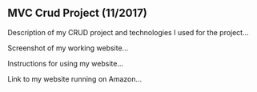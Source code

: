 ## MVC Crud Project (11/2017)
Description of my CRUD project and technologies I used for the project...

Screenshot of my working website...

Instructions for using my website...

Link to my website running on Amazon...
